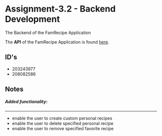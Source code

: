 # Assignment-3.2 - Backend Development

The Backend of the FamRecipe Application

The **API** of the FamRecipe Application is found [here](https://app.swaggerhub.com/apis-docs/nivgold/FamRecipe/1.0.1).

## ID's 

- 203243977
- 208082586

## Notes
##### Added functionality:
---
- enable the user to create custom personal recipes
- enable the user to delete specified personal recipe
- enable the user to remove specified favorite recipe
